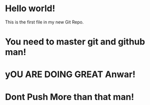 <!DOCTYPE html>
<html>
<head>
<title>Hello World!</title>
</head>
<body>

<h1>Hello world!</h1>
<p>This is the first file in my new Git Repo.</p>
<h1>You need to master git and github man!</h1>
<h1>yOU ARE DOING GREAT Anwar!</h1>

<h1>Dont Push More than that man!</h1>

</body>
</html>
